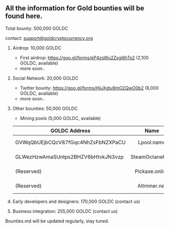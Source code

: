 ## All the information for Gold bounties will be found here. 

Total bounty: 500,000 GOLDC

contact: support@goldcryptocurrency.org

1. Airdrop: 10,000 GOLDC

	- First airdrop: https://goo.gl/forms/eP4zsWu2Zsgi6hTs2 (2,100 GOLDC, available)
	- more soon..

2. Social Network: 20,000 GOLDC
	
	- Twitter bounty: https://goo.gl/forms/HiuXgtu9mO2QwO0b2 (8,000 GOLDC, available)
	- more soon..

3. Other bounties: 50,000 GOLDC

	- Mining pools (5,000 GOLDC, available) 
	

	| GOLDC Address                       | Name            | Amount     |
	| ----------------------------------- |:---------------:| ----------:|
	| GVWqQbUEjbCQcV87fGqc4NhZsFbNZXPaCU  | Lpool.name      | 500 GOLDC  |
	| GLWezHzwAmaSUntps2BHZV6bHtvkJN3vzp  | SteamOctanePool | 500 GOLDC  |
	| (Reserved)                          | Pickaxe.online  | 500 GOLDC  |
	| (Reserved)                          | Altminer.net    | 500 GOLDC  |



4. Early developers and designers: 170,000 GOLDC (contact us)
5. Business integration: 255,000 GOLDC (contact us)

Bounties.md will be updated regularly, stay tuned.
